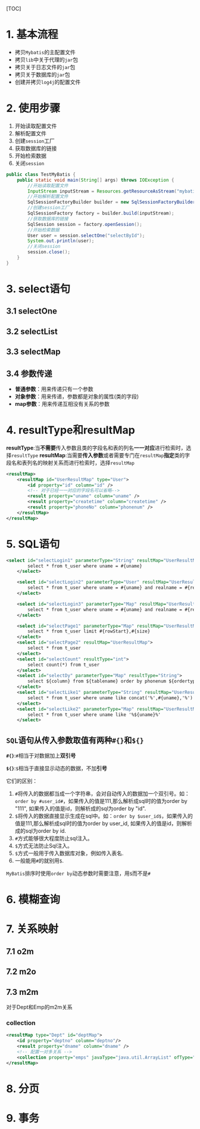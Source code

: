 [TOC]
# 1. 基本流程
- 拷贝`Mybatis`的主配置文件
- 拷贝`lib`中关于代理的`jar`包
- 拷贝关于日志文件的`jar`包
- 拷贝关于数据库的`jar`包
- 创建并拷贝`log4j`的配置文件

# 2. 使用步骤

1. 开始读取配置文件
2. 解析配置文件
3. 创建`session`工厂
4. 获取数据库的链接
5. 开始检索数据
6. 关闭`session`

```java
public class TestMyBatis {
	public static void main(String[] args) throws IOException {
		//开始读取配置文件
		InputStream inputStream = Resources.getResourceAsStream("mybatis.cfg.xml");
		//开始解析配置文件
		SqlSessionFactoryBuilder builder = new SqlSessionFactoryBuilder();
		//创建session工厂
		SqlSessionFactory factory = builder.build(inputStream);
		//获取数据库的链接
		SqlSession session = factory.openSession();
		//开始检索数据
		User user = session.selectOne("selectById");
		System.out.println(user);
		//关闭session
		session.close();
	}
}
```

# 3. select语句
## 3.1 selectOne
## 3.2 selectList
## 3.3 selectMap
## 3.4 参数传递
- **普通参数**：用来传递只有一个参数
- **对象参数**：用来传递，参数都是对象的属性(类的字段)
- **map参数**：用来传递互相没有关系的参数
# 4. resultType和resultMap
**resultType**:当**不需要**传入参数且类的字段名和表的列名**一一对应**进行检索时，选择`resultType`
**resultMap**:当需要**传入参数**或者需要专门在`resultMap`**指定**类的字段名和表列名的映射关系而进行检索时，选择`resultMap`

```xml
<resultMap>
	<resultMap id="UserResultMap" type="User">
		<id property="id" column="id" />
		<!-- 对于已经一一对应的字段名可以省略-->
		<result property="uname" column="uname" />
		<result property="createtime" column="createtime" />
		<result property="phoneNo" column="phonenum" />
	</resultMap>
</resultMap>
```
# 5. SQL语句
```xml
<select id="selectLogin1" parameterType="String" resultMap="UserResultMap">
		select * from t_user where uname = #{uname}
	</select>

	<select id="selectLogin2" parameterType="User" resultMap="UserResultMap">
		select * from t_user where uname = #{uname} and realname = #{realname}
	</select>

	<select id="selectLogin3" parameterType="Map" resultMap="UserResultMap">
		select * from t_user where uname = #{uname} and realname = #{realname}
	</select>

	<select id="selectPage1" parameterType="Map" resultMap="UserResultMap">
		select * from t_user limit #{rowStart},#{size}
	</select>
	<select id="selectPage2" resultMap="UserResultMap">
		select * from t_user
	</select>
	<select id="selectCount" resultType="int">
		select count(*) from t_user
	</select>
	<select id="selectDy" parameterType="Map" resultType="String">
		select ${column} from ${tablename} order by phonenum ${ordertype}
	</select>
	<select id="selectLike1" parameterType="String" resultMap="UserResultMap">
		select * from t_user where uname like concat('%',#{uname},'%')
	</select>
	<select id="selectLike2" parameterType="Map" resultMap="UserResultMap">
		select * from t_user where uname like '%${uname}%'
	</select>
```
## `SQL`语句从传入参数取值有两种`#{}`和`${}`

**`#{}`**:`#`相当于对数据加上**双引号**

**`${}`**:`$`相当于直接显示动态的数据，不加**引号**

它们的区别：

1. `#`将传入的数据都当成一个字符串，会对自动传入的数据加一个双引号。如：`order by #user_id#`，如果传入的值是111,那么解析成sql时的值为order by "111", 如果传入的值是id，则解析成的sql为order by "id".　
2. `$`将传入的数据直接显示生成在sql中。如：`order by $user_id$`，如果传入的值是111,那么解析成sql时的值为order by user_id,  如果传入的值是id，则解析成的sql为order by id.　
3. `#`方式能够很大程度防止sql注入。　
4. `$`方式无法防止Sql注入。
5. `$`方式一般用于传入数据库对象，例如传入表名.　
6. 一般能用`#`的就别用`$`.

`MyBatis`排序时使用`order by`动态参数时需要注意，用`$`而不是`#`

# 6. 模糊查询
# 7. 关系映射
## 7.1 o2m
## 7.2 m2o
## 7.3 m2m
对于Dept和Emp的m2m关系
### collection
```xml
<resultMap type="Dept" id="deptMap">
	<id property="deptno" column="deptno"/>
	<result property="dname" column="dname" />
	<!-- 配置一对多关系 -->
	<collection property="emps" javaType="java.util.ArrayList" ofType="Emp" select="com.bjsxt.arnold.dao.EmpDao.selectEmpByDept" column="deptno"></collection>
</resultMap>
```
# 8. 分页
# 9. 事务